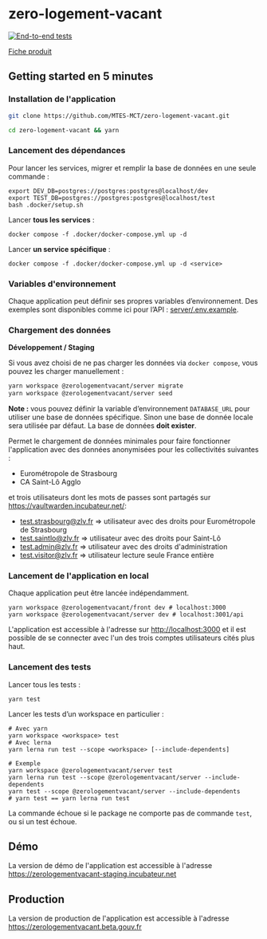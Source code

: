 # zero-logement-vacant

[![End-to-end tests](https://github.com/MTES-MCT/zero-logement-vacant/actions/workflows/e2e.yml/badge.svg?branch=main)](https://github.com/MTES-MCT/zero-logement-vacant/actions/workflows/e2e.yml)

[Fiche produit](https://beta.gouv.fr/startups/zero-logement-vacant.html)

## Getting started en 5 minutes

### Installation de l'application

```bash
git clone https://github.com/MTES-MCT/zero-logement-vacant.git

cd zero-logement-vacant && yarn
```

### Lancement des dépendances

Pour lancer les services, migrer et remplir la base de données en une seule
commande :

```shell
export DEV_DB=postgres://postgres:postgres@localhost/dev
export TEST_DB=postgres://postgres:postgres@localhost/test
bash .docker/setup.sh
```

Lancer **tous les services** :

```shell
docker compose -f .docker/docker-compose.yml up -d
```

Lancer **un service spécifique** :

```shell
docker compose -f .docker/docker-compose.yml up -d <service>
```

### Variables d'environnement

Chaque application peut définir ses propres variables d’environnement.
Des exemples sont disponibles comme ici pour l’API : [server/.env.example](server/.env.example).

### Chargement des données

**Développement / Staging**

Si vous avez choisi de ne pas charger les données via `docker compose`, vous
pouvez les charger manuellement :

```bash
yarn workspace @zerologementvacant/server migrate
yarn workspace @zerologementvacant/server seed
```

**Note :** vous pouvez définir la variable d’environnement `DATABASE_URL`
pour utiliser une base de données spécifique.
Sinon une base de donnée locale sera utilisée par défaut.
La base de données **doit exister**.

Permet le chargement de données minimales pour faire fonctionner l'application avec des données anonymisées pour les collectivités suivantes :

- Eurométropole de Strasbourg
- CA Saint-Lô Agglo

et trois utilisateurs dont les mots de passes sont partagés sur https://vaultwarden.incubateur.net/:

- test.strasbourg@zlv.fr => utilisateur avec des droits pour Eurométropole de Strasbourg
- test.saintlo@zlv.fr => utilisateur avec des droits pour Saint-Lô
- test.admin@zlv.fr => utilisateur avec des droits d'administration
- test.visitor@zlv.fr => utilisateur lecture seule France entière

### Lancement de l'application en local

Chaque application peut être lancée indépendamment.

```shell
yarn workspace @zerologementvacant/front dev # localhost:3000
yarn workspace @zerologementvacant/server dev # localhost:3001/api
```

L'application est accessible à l'adresse sur <http://localhost:3000> et il est possible de se connecter avec l'un des trois comptes utilisateurs cités plus haut.

### Lancement des tests

Lancer tous les tests :

```shell
yarn test
```

Lancer les tests d’un workspace en particulier :

```shell
# Avec yarn
yarn workspace <workspace> test
# Avec lerna
yarn lerna run test --scope <workspace> [--include-dependents]

# Exemple
yarn workspace @zerologementvacant/server test
yarn lerna run test --scope @zerologementvacant/server --include-dependents
yarn test --scope @zerologementvacant/server --include-dependents
# yarn test == yarn lerna run test
```

La commande échoue si le package ne comporte pas de commande `test`, ou si un
test échoue.

## Démo

La version de démo de l'application est accessible à l'adresse <https://zerologementvacant-staging.incubateur.net>

## Production

La version de production de l'application est accessible à l'adresse <https://zerologementvacant.beta.gouv.fr>
